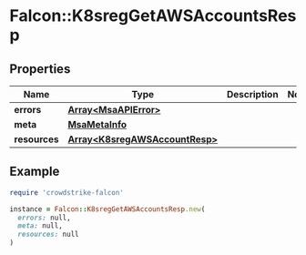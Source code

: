 # Falcon::K8sregGetAWSAccountsResp

## Properties

| Name | Type | Description | Notes |
| ---- | ---- | ----------- | ----- |
| **errors** | [**Array&lt;MsaAPIError&gt;**](MsaAPIError.md) |  |  |
| **meta** | [**MsaMetaInfo**](MsaMetaInfo.md) |  |  |
| **resources** | [**Array&lt;K8sregAWSAccountResp&gt;**](K8sregAWSAccountResp.md) |  |  |

## Example

```ruby
require 'crowdstrike-falcon'

instance = Falcon::K8sregGetAWSAccountsResp.new(
  errors: null,
  meta: null,
  resources: null
)
```

